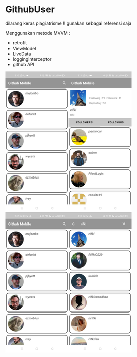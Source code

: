 # GithubUser

dilarang keras plagiatrisme !!
gunakan sebagai referensi saja

Menggunakan metode MVVM :
- retrofit
- ViewModel
- LiveData
- loggingInterceptor
- github API

<img src="https://github.com/rifkialdi/GithubUser-Dicoding/blob/master/screenshoot_apps/ss1.jpeg" width="200" align="left">
<img src="https://github.com/rifkialdi/GithubUser-Dicoding/blob/master/screenshoot_apps/ss2.jpeg" width="200" align="left">
<img src="https://github.com/rifkialdi/GithubUser-Dicoding/blob/master/screenshoot_apps/ss3.jpeg" width="200" align="left">
<img src="https://github.com/rifkialdi/GithubUser-Dicoding/blob/master/screenshoot_apps/ss4.jpeg" width="200" align="left">